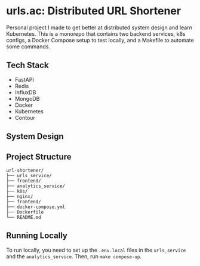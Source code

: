 # urls.ac: Distributed URL Shortener
Personal project I made to get better at distributed system design and learn Kubernetes. This is a monorepo that
contains two backend services, k8s configs, a Docker Compose setup to test locally, and a Makefile to automate 
some commands.

## Tech Stack
- FastAPI
- Redis
- InfluxDB
- MongoDB
- Docker
- Kubernetes
- Contour


## System Design

## Project Structure
```
url-shortener/
├── urls_service/
├── frontend/
├── analytics_service/
├── k8s/
├── nginx/
├── frontend/
├── docker-compose.yml
├── Dockerfile
└── README.md
```

## Running Locally
To run locally, you need to set up the `.env.local` files in the `urls_service` and the `analytics_service`.
Then, run `make compose-up`.
